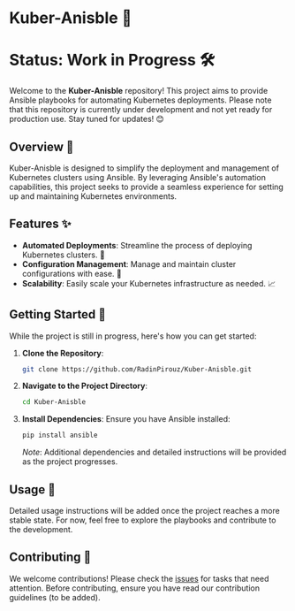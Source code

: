 # Kuber-Anisble 🚧

# **Status: Work in Progress** 🛠️

Welcome to the **Kuber-Anisble** repository! This project aims to provide Ansible playbooks for automating Kubernetes deployments. Please note that this repository is currently under development and not yet ready for production use. Stay tuned for updates! 😊

## Overview 🌟

Kuber-Anisble is designed to simplify the deployment and management of Kubernetes clusters using Ansible. By leveraging Ansible's automation capabilities, this project seeks to provide a seamless experience for setting up and maintaining Kubernetes environments.

## Features ✨

- **Automated Deployments**: Streamline the process of deploying Kubernetes clusters. 🚀
- **Configuration Management**: Manage and maintain cluster configurations with ease. 🔧
- **Scalability**: Easily scale your Kubernetes infrastructure as needed. 📈

## Getting Started 🚀

While the project is still in progress, here's how you can get started:

1. **Clone the Repository**:
   ```bash
   git clone https://github.com/RadinPirouz/Kuber-Anisble.git
   ```
2. **Navigate to the Project Directory**:
   ```bash
   cd Kuber-Anisble
   ```
3. **Install Dependencies**:
   Ensure you have Ansible installed:
   ```bash
   pip install ansible
   ```
   *Note*: Additional dependencies and detailed instructions will be provided as the project progresses.

## Usage 📝

Detailed usage instructions will be added once the project reaches a more stable state. For now, feel free to explore the playbooks and contribute to the development.

## Contributing 🤝

We welcome contributions! Please check the [issues](https://github.com/RadinPirouz/Kuber-Anisble/issues) for tasks that need attention. Before contributing, ensure you have read our contribution guidelines (to be added).
